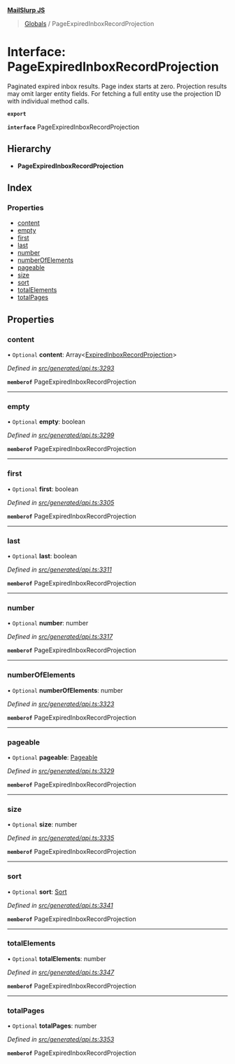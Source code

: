 **[MailSlurp JS](../README.md)**

> [Globals](../README.md) / PageExpiredInboxRecordProjection

# Interface: PageExpiredInboxRecordProjection

Paginated expired inbox results. Page index starts at zero. Projection results may omit larger entity fields. For fetching a full entity use the projection ID with individual method calls.

**`export`** 

**`interface`** PageExpiredInboxRecordProjection

## Hierarchy

* **PageExpiredInboxRecordProjection**

## Index

### Properties

* [content](pageexpiredinboxrecordprojection.md#content)
* [empty](pageexpiredinboxrecordprojection.md#empty)
* [first](pageexpiredinboxrecordprojection.md#first)
* [last](pageexpiredinboxrecordprojection.md#last)
* [number](pageexpiredinboxrecordprojection.md#number)
* [numberOfElements](pageexpiredinboxrecordprojection.md#numberofelements)
* [pageable](pageexpiredinboxrecordprojection.md#pageable)
* [size](pageexpiredinboxrecordprojection.md#size)
* [sort](pageexpiredinboxrecordprojection.md#sort)
* [totalElements](pageexpiredinboxrecordprojection.md#totalelements)
* [totalPages](pageexpiredinboxrecordprojection.md#totalpages)

## Properties

### content

• `Optional` **content**: Array\<[ExpiredInboxRecordProjection](expiredinboxrecordprojection.md)>

*Defined in [src/generated/api.ts:3293](https://github.com/mailslurp/mailslurp-client/blob/b27590b/src/generated/api.ts#L3293)*

**`memberof`** PageExpiredInboxRecordProjection

___

### empty

• `Optional` **empty**: boolean

*Defined in [src/generated/api.ts:3299](https://github.com/mailslurp/mailslurp-client/blob/b27590b/src/generated/api.ts#L3299)*

**`memberof`** PageExpiredInboxRecordProjection

___

### first

• `Optional` **first**: boolean

*Defined in [src/generated/api.ts:3305](https://github.com/mailslurp/mailslurp-client/blob/b27590b/src/generated/api.ts#L3305)*

**`memberof`** PageExpiredInboxRecordProjection

___

### last

• `Optional` **last**: boolean

*Defined in [src/generated/api.ts:3311](https://github.com/mailslurp/mailslurp-client/blob/b27590b/src/generated/api.ts#L3311)*

**`memberof`** PageExpiredInboxRecordProjection

___

### number

• `Optional` **number**: number

*Defined in [src/generated/api.ts:3317](https://github.com/mailslurp/mailslurp-client/blob/b27590b/src/generated/api.ts#L3317)*

**`memberof`** PageExpiredInboxRecordProjection

___

### numberOfElements

• `Optional` **numberOfElements**: number

*Defined in [src/generated/api.ts:3323](https://github.com/mailslurp/mailslurp-client/blob/b27590b/src/generated/api.ts#L3323)*

**`memberof`** PageExpiredInboxRecordProjection

___

### pageable

• `Optional` **pageable**: [Pageable](pageable.md)

*Defined in [src/generated/api.ts:3329](https://github.com/mailslurp/mailslurp-client/blob/b27590b/src/generated/api.ts#L3329)*

**`memberof`** PageExpiredInboxRecordProjection

___

### size

• `Optional` **size**: number

*Defined in [src/generated/api.ts:3335](https://github.com/mailslurp/mailslurp-client/blob/b27590b/src/generated/api.ts#L3335)*

**`memberof`** PageExpiredInboxRecordProjection

___

### sort

• `Optional` **sort**: [Sort](sort.md)

*Defined in [src/generated/api.ts:3341](https://github.com/mailslurp/mailslurp-client/blob/b27590b/src/generated/api.ts#L3341)*

**`memberof`** PageExpiredInboxRecordProjection

___

### totalElements

• `Optional` **totalElements**: number

*Defined in [src/generated/api.ts:3347](https://github.com/mailslurp/mailslurp-client/blob/b27590b/src/generated/api.ts#L3347)*

**`memberof`** PageExpiredInboxRecordProjection

___

### totalPages

• `Optional` **totalPages**: number

*Defined in [src/generated/api.ts:3353](https://github.com/mailslurp/mailslurp-client/blob/b27590b/src/generated/api.ts#L3353)*

**`memberof`** PageExpiredInboxRecordProjection
